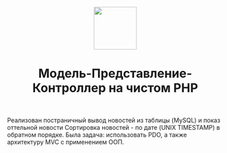<p align="center">
    <a href="https://github.com/yiisoft" target="_blank">
        <img src="https://avatars0.githubusercontent.com/u/993323" height="100px">
    </a>
    <h1 align="center">Модель-Представление-Контроллер на чистом PHP</h1>
    <br>
</p>
<p>
Реализован постраничный вывод новостей из таблицы (MySQL) и показ оттельной новости
Сортировка новостей - по дате (UNIX TIMESTAMP) в обратном порядке.
Была задача: использовать PDO, а также архитектуру MVC с применением ООП.
</p>
